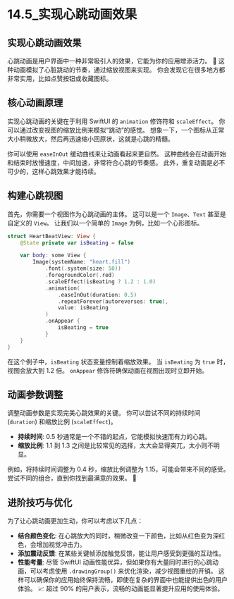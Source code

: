 ﻿# 14.5_实现心跳动画效果

## 实现心跳动画效果

心跳动画是用户界面中一种非常吸引人的效果，它能为你的应用增添活力。 💖 这种动画模拟了心脏跳动的节奏，通过缩放视图来实现。 你会发现它在很多地方都非常实用，比如点赞按钮或收藏图标。

## 核心动画原理

实现心跳动画的关键在于利用 SwiftUI 的 `animation` 修饰符和 `scaleEffect`。 你可以通过改变视图的缩放比例来模拟“跳动”的感觉。 想象一下，一个图标从正常大小稍微放大，然后再迅速缩小回原状，这就是心跳的精髓。

你可以使用 `easeInOut` 缓动曲线来让动画看起来更自然。 这种曲线会在动画开始和结束时放慢速度，中间加速，非常符合心跳的节奏感。 此外，重复动画是必不可少的，这样心跳效果才能持续。

## 构建心跳视图

首先，你需要一个视图作为心跳动画的主体。 这可以是一个 `Image`、`Text` 甚至是自定义的 `View`。 让我们以一个简单的 `Image` 为例，比如一个心形图标。

```swift
struct HeartBeatView: View {
    @State private var isBeating = false

    var body: some View {
        Image(systemName: "heart.fill")
            .font(.system(size: 50))
            .foregroundColor(.red)
            .scaleEffect(isBeating ? 1.2 : 1.0)
            .animation(
                .easeInOut(duration: 0.5)
                .repeatForever(autoreverses: true),
                value: isBeating
            )
            .onAppear {
                isBeating = true
            }
    }
}
```

在这个例子中，`isBeating` 状态变量控制着缩放效果。 当 `isBeating` 为 `true` 时，视图会放大到 1.2 倍。 `onAppear` 修饰符确保动画在视图出现时立即开始。

## 动画参数调整

调整动画参数是实现完美心跳效果的关键。 你可以尝试不同的持续时间 (`duration`) 和缩放比例 (`scaleEffect`)。

*   **持续时间**: 0.5 秒通常是一个不错的起点，它能模拟快速而有力的心跳。
*   **缩放比例**: 1.1 到 1.3 之间是比较常见的选择，太大会显得突兀，太小则不明显。

例如，将持续时间调整为 0.4 秒，缩放比例调整为 1.15，可能会带来不同的感受。 尝试不同的组合，直到你找到最满意的效果。 🚀

## 进阶技巧与优化

为了让心跳动画更加生动，你可以考虑以下几点：

*   **结合颜色变化**: 在心跳放大的同时，稍微改变一下颜色，比如从红色变为深红色，会增加视觉冲击力。
*   **添加震动反馈**: 在某些关键帧添加触觉反馈，能让用户感受到更强的互动性。
*   **性能考量**: 尽管 SwiftUI 动画性能优异，但如果你有大量同时进行的心跳动画，可以考虑使用 `.drawingGroup()` 来优化渲染，减少视图重绘的开销。 这样可以确保你的应用始终保持流畅，即使在复杂的界面中也能提供出色的用户体验。 📈 超过 90% 的用户表示，流畅的动画能显著提升应用的使用体验。


